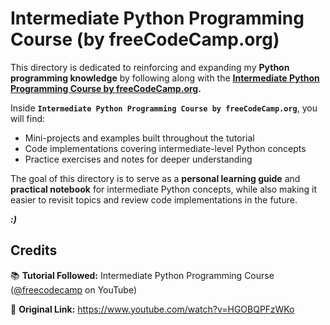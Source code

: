 # **Intermediate Python Programming Course (by freeCodeCamp.org)**

This directory is dedicated to reinforcing and expanding my **Python programming knowledge** by following along with the **[Intermediate Python Programming Course by freeCodeCamp.org](https://www.youtube.com/watch?v=HGOBQPFzWKo).**

Inside **`Intermediate Python Programming Course by freeCodeCamp.org`**, you will find:

* Mini-projects and examples built throughout the tutorial
* Code implementations covering intermediate-level Python concepts
* Practice exercises and notes for deeper understanding

The goal of this directory is to serve as a **personal learning guide** and **practical notebook** for intermediate Python concepts, while also making it easier to revisit topics and review code implementations in the future.

***:)***

## **Credits**

📚 **Tutorial Followed:** Intermediate Python Programming Course ([@freecodecamp](https://www.youtube.com/@freecodecamp) on YouTube)

🔗 **Original Link:** https://www.youtube.com/watch?v=HGOBQPFzWKo